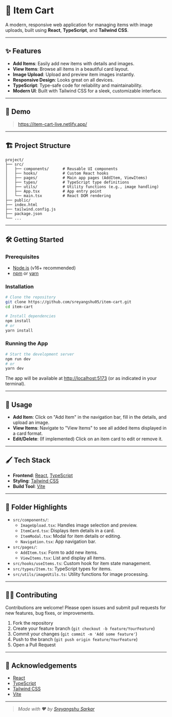 # 🛒 Item Cart

A modern, responsive web application for managing items with image uploads, built using **React**, **TypeScript**, and **Tailwind CSS**.

---

## ✨ Features

- **Add Items**: Easily add new items with details and images.
- **View Items**: Browse all items in a beautiful card layout.
- **Image Upload**: Upload and preview item images instantly.
- **Responsive Design**: Looks great on all devices.
- **TypeScript**: Type-safe code for reliability and maintainability.
- **Modern UI**: Built with Tailwind CSS for a sleek, customizable interface.

---

## 🚀 Demo

> https://item-cart-live.netlify.app/

---

## 🏗️ Project Structure

```
project/
├── src/
│   ├── components/      # Reusable UI components
│   ├── hooks/           # Custom React hooks
│   ├── pages/           # Main app pages (AddItem, ViewItems)
│   ├── types/           # TypeScript type definitions
│   ├── utils/           # Utility functions (e.g., image handling)
│   ├── App.tsx          # App entry point
│   └── main.tsx         # React DOM rendering
├── public/
├── index.html
├── tailwind.config.js
├── package.json
└── ...
```

---

## 🛠️ Getting Started

### Prerequisites

- [Node.js](https://nodejs.org/) (v16+ recommended)
- [npm](https://www.npmjs.com/) or [yarn](https://yarnpkg.com/)

### Installation

```bash
# Clone the repository
git clone https://github.com/sreyangshu05/item-cart.git
cd item-cart

# Install dependencies
npm install
# or
yarn install
```

### Running the App

```bash
# Start the development server
npm run dev
# or
yarn dev
```

The app will be available at [http://localhost:5173](http://localhost:5173) (or as indicated in your terminal).

---

## 🧩 Usage

- **Add Item**: Click on "Add Item" in the navigation bar, fill in the details, and upload an image.
- **View Items**: Navigate to "View Items" to see all added items displayed in a card format.
- **Edit/Delete**: (If implemented) Click on an item card to edit or remove it.

---

## 🖌️ Tech Stack

- **Frontend**: [React](https://react.dev/), [TypeScript](https://www.typescriptlang.org/)
- **Styling**: [Tailwind CSS](https://tailwindcss.com/)
- **Build Tool**: [Vite](https://vitejs.dev/)

---

## 📂 Folder Highlights

- `src/components/`:  
  - `ImageUpload.tsx`: Handles image selection and preview.
  - `ItemCard.tsx`: Displays item details in a card.
  - `ItemModal.tsx`: Modal for item details or editing.
  - `Navigation.tsx`: App navigation bar.
- `src/pages/`:  
  - `AddItem.tsx`: Form to add new items.
  - `ViewItems.tsx`: List and display all items.
- `src/hooks/useItems.ts`: Custom hook for item state management.
- `src/types/Item.ts`: TypeScript types for items.
- `src/utils/imageUtils.ts`: Utility functions for image processing.

---

## 🧑‍💻 Contributing

Contributions are welcome! Please open issues and submit pull requests for new features, bug fixes, or improvements.

1. Fork the repository
2. Create your feature branch (`git checkout -b feature/YourFeature`)
3. Commit your changes (`git commit -m 'Add some feature'`)
4. Push to the branch (`git push origin feature/YourFeature`)
5. Open a Pull Request

---

## 🙏 Acknowledgements

- [React](https://react.dev/)
- [TypeScript](https://www.typescriptlang.org/)
- [Tailwind CSS](https://tailwindcss.com/)
- [Vite](https://vitejs.dev/)

---

> _Made with ❤️ by [Sreyangshu Sarkar](https://github.com/sreyangshu05)_ 
